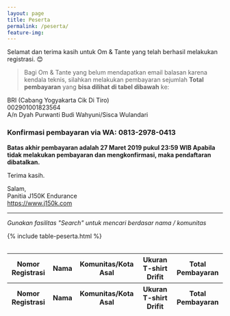 ```yaml
---
layout: page
title: Peserta
permalink: /peserta/
feature-img:
---
```

Selamat dan terima kasih untuk Om & Tante yang telah berhasil melakukan registrasi. 😊  

> Bagi Om & Tante yang belum mendapatkan email balasan karena kendala teknis, silahkan melakukan pembayaran sejumlah **Total pembayaran** yang **bisa dilihat di tabel dibawah** ke:

BRI (Cabang Yogyakarta Cik Di Tiro)  
002901001823564  
A/n Dyah Purwanti Budi Wahyuni/Sisca Wulandari  

### Konfirmasi pembayaran via WA: 0813-2978-0413  

**Batas akhir pembayaran adalah 27 Maret 2019 pukul 23:59 WIB
Apabila tidak melakukan pembayaran dan mengkonfirmasi, maka pendaftaran dibatalkan.**

Terima kasih.  

Salam,  
Panitia J150K Endurance  
https://www.j150k.com

<hr>

*Gunakan fasilitas "Search" untuk mencari berdasar nama / komunitas*

<table id="peserta" class="display" style="width:100%; padding: 1em 0;">
  <thead>
      <tr>
          <th>Nomor Registrasi</th>
          <th>Nama</th>
          <th>Komunitas/Kota Asal</th>
          <th>Ukuran T-shirt Drifit</th>
          <th>Total Pembayaran</th>
      </tr>
  </thead>
  <tbody>
    {% include table-peserta.html %}
  </tbody>
  <tfoot>
    <tr>
      <th>Nomor Registrasi</th>
      <th>Nama</th>
      <th>Komunitas/Kota Asal</th>
      <th>Ukuran T-shirt Drifit</th>
      <th>Total Pembayaran</th>
    </tr>
  </tfoot>
</table>
